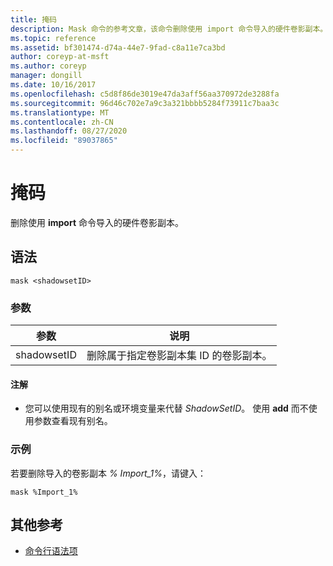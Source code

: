 ```yaml
---
title: 掩码
description: Mask 命令的参考文章，该命令删除使用 import 命令导入的硬件卷影副本。
ms.topic: reference
ms.assetid: bf301474-d74a-44e7-9fad-c8a11e7ca3bd
author: coreyp-at-msft
ms.author: coreyp
manager: dongill
ms.date: 10/16/2017
ms.openlocfilehash: c5d8f86de3019e47da3aff56aa370972de3288fa
ms.sourcegitcommit: 96d46c702e7a9c3a321bbbb5284f73911c7baa3c
ms.translationtype: MT
ms.contentlocale: zh-CN
ms.lasthandoff: 08/27/2020
ms.locfileid: "89037865"
---
```

# <a name="mask"></a>掩码

删除使用 **import** 命令导入的硬件卷影副本。

## <a name="syntax"></a>语法

```
mask <shadowsetID>
```

### <a name="parameters"></a>参数

| 参数 | 说明 |
| --------- | ----------- |
| shadowsetID | 删除属于指定卷影副本集 ID 的卷影副本。 |

#### <a name="remarks"></a>注解

- 您可以使用现有的别名或环境变量来代替 *ShadowSetID*。 使用 **add** 而不使用参数查看现有别名。

### <a name="examples"></a>示例

若要删除导入的卷影副本 *% Import_1%*，请键入：

```
mask %Import_1%
```

## <a name="additional-references"></a>其他参考

- [命令行语法项](command-line-syntax-key.md)
